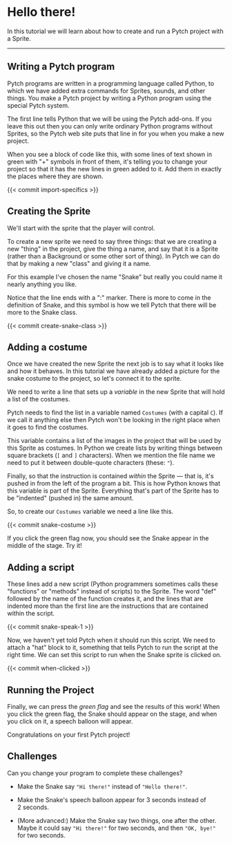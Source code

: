 # Hello there!

In this tutorial we will learn about how to create and run a Pytch project with a Sprite.

---

## Writing a Pytch program

Pytch programs are written in a programming language called Python, to
which we have added extra commands for Sprites, sounds, and other
things. You make a Pytch project by writing a Python program using the
special Pytch system.

The first line tells Python that we will be using the Pytch
add-ons. If you leave this out then you can only write ordinary Python
programs without Sprites, so the Pytch web site puts that line in for
you when you make a new project.

When you see a block of code like this, with some lines of text shown
in green with "+" symbols in front of them, it's telling you to change
your project so that it has the new lines in green added to it. Add
them in exactly the places where they are shown.

{{< commit import-specifics >}}

## Creating the Sprite

We'll start with the sprite that the player will control.

To create a new sprite we need to say three things: that we are
creating a new "thing" in the project, give the thing a name, and say
that it is a Sprite (rather than a Background or some other sort of
thing). In Pytch we can do that by making a new "class" and giving it
a name.

For this example I've chosen the name "Snake" but really you could
name it nearly anything you like.

Notice that the line ends with a ":" marker. There is more to come in
the definition of Snake, and this symbol is how we tell Pytch that
there will be more to the Snake class.

{{< commit create-snake-class >}}

## Adding a costume

Once we have created the new Sprite the next job is to say what it
looks like and how it behaves. In this tutorial we have already added
a picture for the snake costume to the project, so let's connect it to
the sprite.

We need to write a line that sets up a _variable_ in the new Sprite
that will hold a list of the costumes.

Pytch needs to find the list in a variable named `Costumes` (with a
capital `C`). If we call it anything else then Pytch won't be looking
in the right place when it goes to find the costumes.

This variable contains a list of the images in the project that will
be used by this Sprite as costumes. In Python we create lists by
writing things between square brackets (`[` and `]` characters). When we
mention the file name we need to put it between double-quote
characters (these: `"`).

Finally, so that the instruction is contained _within_ the Sprite —
that is, it's pushed in from the left of the program a bit. This is
how Python knows that this variable is part of the Sprite. Everything
that's part of the Sprite has to be "indented" (pushed in) the same
amount.

So, to create our `Costumes` variable we need a line like this.

{{< commit snake-costume >}}

If you click the green flag now, you should see the Snake appear in
the middle of the stage.  Try it!

## Adding a script

These lines add a new script (Python programmers sometimes calls these
"functions" or "methods" instead of scripts) to the Sprite. The word
"def" followed by the name of the function creates it, and the lines
that are indented more than the first line are the instructions that
are contained within the script.

{{< commit snake-speak-1 >}}

Now, we haven't yet told Pytch when it should run this script. We need
to attach a "hat" block to it, something that tells Pytch to run the
script at the right time. We can set this script to run when the Snake
sprite is clicked on.

{{< commit when-clicked >}}

## Running the Project

Finally, we can press the *green flag* and see the results of this
work! When you click the green flag, the Snake should appear on the
stage, and when you click on it, a speech balloon will appear.

Congratulations on your first Pytch project!

## Challenges

Can you change your program to complete these challenges?

* Make the Snake say `"Hi there!"` instead of `"Hello there!"`.

* Make the Snake's speech balloon appear for 3&nbsp;seconds instead of
  2&nbsp;seconds.

* (More advanced:) Make the Snake say two things, one after the other.
  Maybe it could say `"Hi there!"` for two seconds, and then `"OK,
  bye!"` for two seconds.
